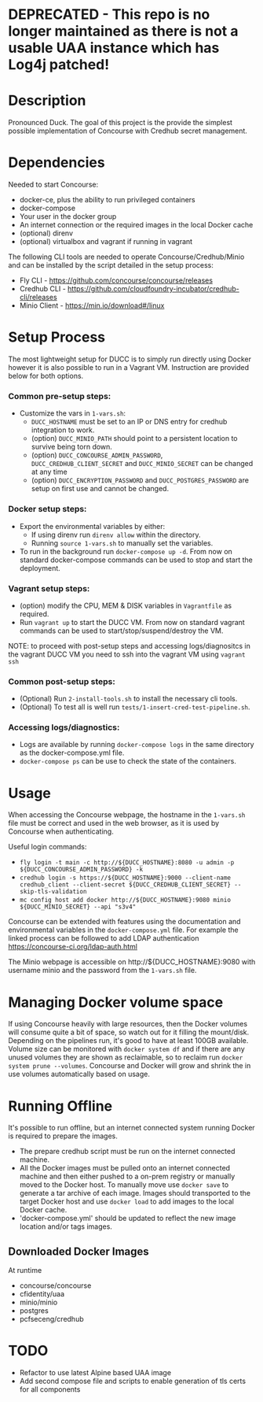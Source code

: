 # DEPRECATED - This repo is no longer maintained as there is not a usable UAA instance which has Log4j patched!

# Description
Pronounced Duck.
The goal of this project is the provide the simplest possible implementation of Concourse with Credhub secret management.

# Dependencies
Needed to start Concourse:
- docker-ce, plus the ability to run privileged containers
- docker-compose
- Your user in the docker group
- An internet connection or the required images in the local Docker cache
- (optional) direnv
- (optional) virtualbox and vagrant if running in vagrant

The following CLI tools are needed to operate Concourse/Credhub/Minio and can be installed by the script detailed in the setup process:
- Fly CLI - https://github.com/concourse/concourse/releases
- Credhub CLI - https://github.com/cloudfoundry-incubator/credhub-cli/releases
- Minio Client - https://min.io/download#/linux

# Setup Process
The most lightweight setup for DUCC is to simply run directly using Docker however it is also possible to run in a Vagrant VM. Instruction are provided below for both options.

### Common pre-setup steps:
- Customize the vars in `1-vars.sh`:
   - `DUCC_HOSTNAME` must be set to an IP or DNS entry for credhub integration to work.
   - (option) `DUCC_MINIO_PATH` should point to a persistent location to survive being torn down.
   - (option) `DUCC_CONCOURSE_ADMIN_PASSWORD`, `DUCC_CREDHUB_CLIENT_SECRET` and `DUCC_MINIO_SECRET` can be changed at any time
   - (option) `DUCC_ENCRYPTION_PASSWORD` and `DUCC_POSTGRES_PASSWORD` are setup on first use and cannot be changed.

### Docker setup steps:
- Export the environmental variables by either:
   - If using direnv run `direnv allow` within the directory.
   - Running `source 1-vars.sh` to manually set the variables.
- To run in the background run `docker-compose up -d`. From now on standard docker-compose commands can be used to stop and start the deployment.

### Vagrant setup steps:
- (option) modify the CPU, MEM & DISK variables in `Vagrantfile` as required.
- Run `vagrant up` to start the DUCC VM. From now on standard vagrant commands can be used to start/stop/suspend/destroy the VM.

NOTE: to proceed with post-setup steps and accessing logs/diagnositcs in the vagrant DUCC VM you need to ssh into the vagrant VM using `vagrant ssh`

### Common post-setup steps:
- (Optional) Run `2-install-tools.sh` to install the necessary cli tools.
- (Optional) To test all is well run `tests/1-insert-cred-test-pipeline.sh`.

### Accessing logs/diagnostics:
* Logs are available by running `docker-compose logs` in the same directory as the docker-compose.yml file.
* `docker-compose ps` can be use to check the state of the containers.

# Usage
When accessing the Concourse webpage, the hostname in the `1-vars.sh` file  must be correct and used in the web browser, as it is used by Concourse when authenticating.

Useful login commands:

- `fly login -t main -c http://${DUCC_HOSTNAME}:8080 -u admin -p ${DUCC_CONCOURSE_ADMIN_PASSWORD} -k`
- `credhub login -s https://${DUCC_HOSTNAME}:9000 --client-name credhub_client --client-secret ${DUCC_CREDHUB_CLIENT_SECRET} --skip-tls-validation`
- `mc config host add docker http://${DUCC_HOSTNAME}:9080 minio ${DUCC_MINIO_SECRET} --api "s3v4"`

Concourse can be extended with features using the documentation and environmental variables in the `docker-compose.yml` file. For example the linked process can be followed to add LDAP authentication https://concourse-ci.org/ldap-auth.html

The Minio webpage is accessible on http://${DUCC_HOSTNAME}:9080 with username minio and the password from the `1-vars.sh` file.

# Managing Docker volume space
If using Concourse heavily with large resources, then the Docker volumes will consume quite a bit of space, so watch out for it filling the mount/disk. Depending on the pipelines run, it's good to have at least 100GB available. Volume size can be monitored with `docker system df` and if there are any unused volumes they are shown as reclaimable, so to reclaim run `docker system prune --volumes`. Concourse and Docker will grow and shrink the in use volumes automatically based on usage.

# Running Offline
It's possible to run offline, but an internet connected system running Docker is required to prepare the images.
- The prepare credhub script must be run on the internet connected machine.
- All the Docker images must be pulled onto an internet connected machine and then either pushed to a on-prem registry or manually moved to the Docker host.
     To manually move use `docker save` to generate a tar archive of each image. 
     Images should transported to the target Docker host and use `docker load` to add images to the local Docker cache.
- 'docker-compose.yml' should be updated to reflect the new image location and/or tags images. 

## Downloaded Docker Images
At runtime
- concourse/concourse
- cfidentity/uaa
- minio/minio
- postgres
- pcfseceng/credhub

# TODO
- Refactor to use latest Alpine based UAA image
- Add second compose file and scripts to enable generation of tls certs for all components
